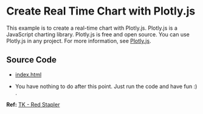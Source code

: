 # Create Real Time Chart with Plotly.js

This example is to create a real-time chart with Plotly.js. Plotly.js is a JavaScript charting library. Plotly.js is free and open source. You can use Plotly.js in any project. For more information, see [Plotly.js](https://plotly.com/javascript/).

## Source Code
  - [index.html](./index.html)

- You have nothing to do after this point. Just run the code and have fun :) .

**Ref:** [TK - Red Stapler](https://redstapler.co/javascript-realtime-chart-plotly/)